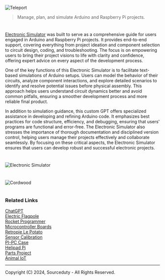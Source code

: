![Teleport](https://github.com/user-attachments/assets/ac55058f-2a26-4894-80c0-7a223f1ccc81)

> Manage, plan, and simulate Arduino and Raspberry Pi projects.

#

[Electronic Simulator](https://chatgpt.com/g/g-409Bg1hAQ-electronic-simulator) was built to serve as a comprehensive guide for users engaged in Arduino and Raspberry Pi projects. It provides end-to-end support, covering everything from project ideation and component selection to circuit design, coding, and troubleshooting. The focus is on empowering users to bring their project visions to life with clarity and confidence, offering expert advice on every aspect of the development process.

One of the key functions of this Electronic Simulator is to facilitate text-based simulations of Arduino setups. Users can model the behavior of their circuits, analyze component interactions, and explore detailed scenarios to identify and resolve potential issues before physical assembly. This approach helps users understand circuit dynamics better and avoid common pitfalls, ensuring a smoother development process and more reliable final product.

In addition to simulation guidance, this custom GPT offers specialized assistance in developing and refining Arduino code. It emphasizes best practices for code structure, efficiency, and debugging, ensuring that users' programs are functional and error-free. The Electronic Simulator also stresses the importance of thorough documentation and disciplined version control, helping users manage their projects effectively and collaborate seamlessly. By focusing on these critical aspects, the Electronic Simulator ensures that users can develop robust and successful electronic projects.

#
![Electronic Simulator](https://github.com/user-attachments/assets/dea17280-f92b-48ca-9a7d-22f6218735ff)
#
![Cordwood](https://github.com/user-attachments/assets/26e81c8c-7326-47d4-b5e4-e8916238e867)
#
### Related Links

[ChatGPT](https://github.com/sourceduty/ChatGPT)
<br>
[Electric Flagpole](https://github.com/sourceduty/Electronic_Flagpole)
<br>
[Rocket Programmer](https://github.com/sourceduty/Rocket_Programmer)
<br>
[Microcontroller Boards](https://github.com/sourceduty/Microcontroller_Boards)
<br>
[Retropie Le Potato](https://github.com/sourceduty/Retropie_Le_Potato)
<br>
[Sensor Calibration](https://github.com/sourceduty/Sensor_Calibration)
<br>
[PI-PC Case](https://github.com/sourceduty/Pi-PC_Case)
<br>
[Helipad Pi](https://github.com/sourceduty/Helipad_Pi)
<br>
[Parts Project](https://github.com/sourceduty/Parts_Project)
<br>
[Animal IoT](https://github.com/sourceduty/Animal_IoT)

***
Copyright (C) 2024, Sourceduty - All Rights Reserved.
